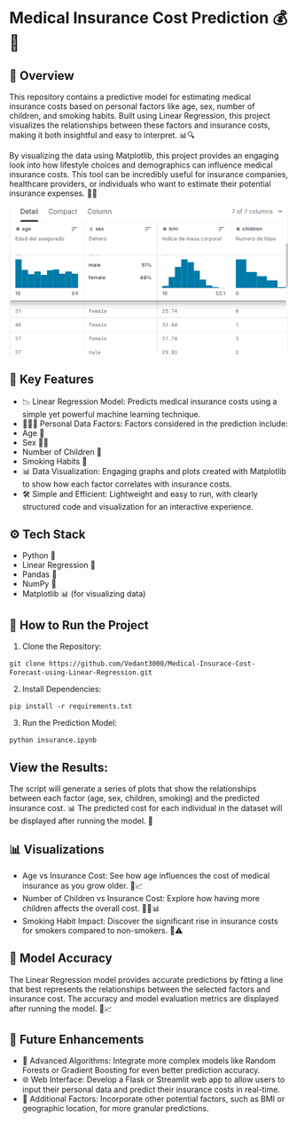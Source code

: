 #  Medical Insurance Cost Prediction 💰🏥
## 📄 Overview
This repository contains a predictive model for estimating medical insurance costs based on personal factors like age, sex, number of children, and smoking habits. Built using Linear Regression, this project visualizes the relationships between these factors and insurance costs, making it both insightful and easy to interpret. 📊🔍

By visualizing the data using Matplotlib, this project provides an engaging look into how lifestyle choices and demographics can influence medical insurance costs. This tool can be incredibly useful for insurance companies, healthcare providers, or individuals who want to estimate their potential insurance expenses. 🏦💡


![Dataset](data.png)

## 🔑 Key Features
- 📉 Linear Regression Model: Predicts medical insurance costs using a simple yet powerful machine learning technique.
- 👨‍👩‍👧 Personal Data Factors: Factors considered in the prediction include:
- Age 📅
- Sex 🧑👩
- Number of Children 👶
- Smoking Habits 🚬
- 📊 Data Visualization: Engaging graphs and plots created with Matplotlib to show how each factor correlates with insurance costs.
- 🛠️ Simple and Efficient: Lightweight and easy to run, with clearly structured code and visualization for an interactive experience.
## ⚙️ Tech Stack
- Python 🐍
- Linear Regression 🧩
- Pandas 🐼
- NumPy 🔢
- Matplotlib 📊 (for visualizing data)
## 🚀 How to Run the Project
1. Clone the Repository:
```
git clone https://github.com/Vedant3000/Medical-Insurace-Cost-Forecast-using-Linear-Regression.git
```
2. Install Dependencies:
```
pip install -r requirements.txt
```
3. Run the Prediction Model:
```
python insurance.ipynb
```
## View the Results:

The script will generate a series of plots that show the relationships between each factor (age, sex, children, smoking) and the predicted insurance cost. 📊
The predicted cost for each individual in the dataset will be displayed after running the model. 💼

## 📊 Visualizations
- Age vs Insurance Cost: See how age influences the cost of medical insurance as you grow older. 👵📈
- Number of Children vs Insurance Cost: Explore how having more children affects the overall cost. 👶👶📊
- Smoking Habit Impact: Discover the significant rise in insurance costs for smokers compared to non-smokers. 🚬⚠️

## 🎯 Model Accuracy
The Linear Regression model provides accurate predictions by fitting a line that best represents the relationships between the selected factors and insurance cost. The accuracy and model evaluation metrics are displayed after running the model. 🎯📈

## 🌟 Future Enhancements
- 🤖 Advanced Algorithms: Integrate more complex models like Random Forests or Gradient Boosting for even better prediction accuracy.
- 🌐 Web Interface: Develop a Flask or Streamlit web app to allow users to input their personal data and predict their insurance costs in real-time.
- 🧬 Additional Factors: Incorporate other potential factors, such as BMI or geographic location, for more granular predictions.
